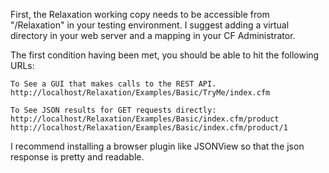 First, the Relaxation working copy needs to be accessible from "/Relaxation" in your testing environment. I suggest adding a virtual directory in your web server and a mapping in your CF Administrator.

The first condition having been met, you should be able to hit the following URLs:
	
	To See a GUI that makes calls to the REST API.
	http://localhost/Relaxation/Examples/Basic/TryMe/index.cfm
	
	To See JSON results for GET requests directly:
	http://localhost/Relaxation/Examples/Basic/index.cfm/product
	http://localhost/Relaxation/Examples/Basic/index.cfm/product/1
	
I recommend installing a browser plugin like JSONView so that the json response is pretty and readable.